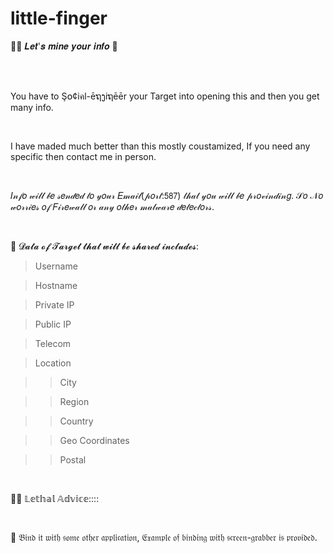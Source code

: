 # little-finger
🕵️‍♂️ 𝑳𝒆𝒕'𝒔 𝒎𝒊𝒏𝒆 𝒚𝒐𝒖𝒓 𝒊𝒏𝒇𝒐 🤪

</br>
</br>

You have to Ş໐¢iคl-ēຖງiຖēēr your Target into opening this and then you get many info.

</br>

I have maded much better than this mostly coustamized, If you need any specific then contact me in person.

</br>

𝐼𝓃𝒻𝑜 𝓌𝒾𝓁𝓁 𝒷𝑒 𝓈𝑒𝓃𝒹𝑒𝒹 𝓉𝑜 𝓎𝑜𝓊𝓇 𝐸𝓂𝒶𝒾𝓁(𝓅𝑜𝓇𝓉:𝟧𝟪𝟩) 𝓉𝒽𝒶𝓉 𝓎𝑜𝓊 𝓌𝒾𝓁𝓁 𝒷𝑒 𝓅𝓇𝑜𝓋𝒾𝓃𝒹𝒾𝓃𝑔. 𝒮𝑜 𝒩𝑜 𝓌𝑜𝓇𝓇𝒾𝑒𝓈 𝑜𝒻 𝐹𝒾𝓇𝑒𝓌𝒶𝓁𝓁 𝑜𝓇 𝒶𝓃𝓎 𝑜𝓉𝒽𝑒𝓇 𝓂𝒶𝓁𝓌𝒶𝓇𝑒 𝒹𝑒𝓉𝑒𝒸𝓉𝑜𝓇𝓈.

</br>

📢 𝓓𝓪𝓽𝓪 𝓸𝓯 𝓣𝓪𝓻𝓰𝓮𝓽 𝓽𝓱𝓪𝓽 𝔀𝓲𝓵𝓵 𝓫𝓮 𝓼𝓱𝓪𝓻𝓮𝓭 𝓲𝓷𝓬𝓵𝓾𝓭𝓮𝓼:

> Username

> Hostname

> Private IP

> Public IP

> Telecom

> Location

>> City

>> Region

>> Country

>> Geo Coordinates

>> Postal


</br>

👨‍💻 𝕃𝕖𝕥𝕙𝕒𝕝 𝔸𝕕𝕧𝕚𝕔𝕖::::

</br>

🤘 𝔅𝔦𝔫𝔡 𝔦𝔱 𝔴𝔦𝔱𝔥 𝔰𝔬𝔪𝔢 𝔬𝔱𝔥𝔢𝔯 𝔞𝔭𝔭𝔩𝔦𝔠𝔞𝔱𝔦𝔬𝔫, 𝔈𝔵𝔞𝔪𝔭𝔩𝔢 𝔬𝔣 𝔟𝔦𝔫𝔡𝔦𝔫𝔤 𝔴𝔦𝔱𝔥 𝔰𝔠𝔯𝔢𝔢𝔫-𝔤𝔯𝔞𝔟𝔟𝔢𝔯 𝔦𝔰 𝔭𝔯𝔬𝔳𝔦𝔡𝔢𝔡.
